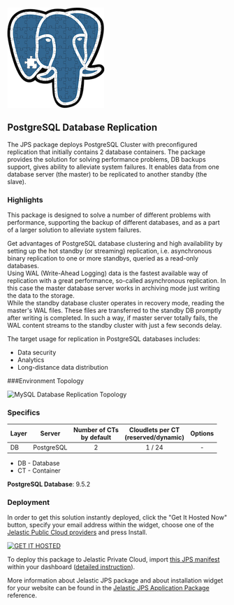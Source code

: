 [![PostgreSQL Database Replication](images/postgres9_logo.png)](../../../postgresql-replication)
## PostgreSQL Database Replication

The JPS package deploys PostgreSQL Cluster with preconfigured replication that initially contains 2 database containers. The package provides the solution for solving performance problems, DB backups support, gives ability to alleviate system failures. It enables data from one database server (the master) to be replicated to another standby (the slave).

### Highlights
This package is designed to solve a number of different problems with performance, supporting the backup of different databases, and as a part of a larger solution to alleviate system failures.<br />

Get advantages of PostgreSQL database clustering and high availability by setting up the hot standby (or streaming) replication, i.e. asynchronous binary replication to one or more standbys, queried as a read-only databases.<br />
Using WAL (Write-Ahead Logging) data is the fastest available way of replication with a great performance, so-called asynchronous replication. In this case the master database server works in archiving mode just writing the data to the storage.<br />
While the standby database cluster operates in recovery mode, reading the master's WAL files. These files are transferred to the standby DB promptly after writing is completed. In such a way, if master server totally fails, the WAL content streams to the standby cluster with just a few seconds delay.<br />

The target usage for replication in PostgreSQL databases includes:
  -  Data security
  -  Analytics
  -  Long-distance data distribution

###Environment Topology

![MySQL Database Replication Topology](https://docs.google.com/drawings/d/1B4N1oR9ft5YrP6jPVApzHCYsTOD-u_3X1CAQD-b6rJk/pub?w=557&h=275)

### Specifics

Layer              |     Server    | Number of CTs <br/> by default | Cloudlets per CT <br/> (reserved/dynamic) | Options
----------------- | --------------| :-----------------------------------------: | :-------------------------------------------------------: | :-----:
DB                  |    PostgreSQL    |       2                                             |           1 / 24                                                       | -

* DB - Database 
* CT - Container

**PostgreSQL Database**: 9.5.2<br/>

### Deployment

In order to get this solution instantly deployed, click the "Get It Hosted Now" button, specify your email address within the widget, choose one of the [Jelastic Public Cloud providers](https://jelastic.cloud) and press Install.

[![GET IT HOSTED](https://raw.githubusercontent.com/jelastic-jps/jpswiki/master/images/getithosted.png)](https://jelastic.com/install-application/?manifest=https%3A%2F%2Fgithub.com%2Fjelastic-jps%2Fpostgresql-replication%2Fraw%2Fmaster%2Fmanifest.jps)

To deploy this package to Jelastic Private Cloud, import [this JPS manifest](../../raw/master/manifest.jps) within your dashboard ([detailed instruction](https://docs.jelastic.com/environment-export-import#import)).

More information about Jelastic JPS package and about installation widget for your website can be found in the [Jelastic JPS Application Package](https://github.com/jelastic-jps/jpswiki/wiki/Jelastic-JPS-Application-Package) reference.
